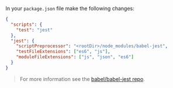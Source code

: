In your `package.json` file make the following changes:

```json
{
  "scripts": {
    "test": "jest"
  },
  "jest": {
    "scriptPreprocessor": "<rootDir>/node_modules/babel-jest",
    "testFileExtensions": ["es6", "js"],
    "moduleFileExtensions": ["js", "json", "es6"]
  }
}
```

<blockquote class="babel-callout babel-callout-info">
  <p>
    For more information see the <a href="https://github.com/babel/babel-jest">babel/babel-jest repo</a>.
  </p>
</blockquote>

